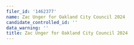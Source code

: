 ```yaml
---
filer_id: '1462377'
name: Zac Unger for Oakland City Council 2024
candidate_controlled_id: ''
data_warning: ''
title: Zac Unger for Oakland City Council 2024
---
```

